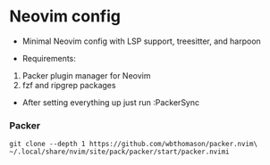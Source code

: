 # Neovim config

- Minimal Neovim config with LSP support, treesitter, and harpoon

- Requirements:
1. Packer plugin manager for Neovim
2. fzf and ripgrep packages

- After setting everything up just run :PackerSync

### Packer 

`git clone --depth 1 https://github.com/wbthomason/packer.nvim\
 ~/.local/share/nvim/site/pack/packer/start/packer.nvimi`


